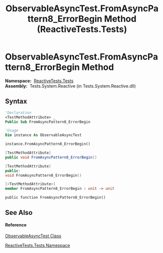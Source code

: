 ﻿---
title: ObservableAsyncTest.FromAsyncPattern8_ErrorBegin Method  (ReactiveTests.Tests)
TOCTitle: FromAsyncPattern8_ErrorBegin Method
ms:assetid: M:ReactiveTests.Tests.ObservableAsyncTest.FromAsyncPattern8_ErrorBegin
ms:mtpsurl: https://msdn.microsoft.com/en-us/library/reactivetests.tests.observableasynctest.fromasyncpattern8_errorbegin(v=VS.103)
ms:contentKeyID: 36618978
ms.date: 06/28/2011
mtps_version: v=VS.103
f1_keywords:
- ReactiveTests.Tests.ObservableAsyncTest.FromAsyncPattern8_ErrorBegin
dev_langs:
- CSharp
- JScript
- VB
- FSharp
- c++
---

# ObservableAsyncTest.FromAsyncPattern8\_ErrorBegin Method

**Namespace:**  [ReactiveTests.Tests](hh289046\(v=vs.103\).md)  
**Assembly:**  Tests.System.Reactive (in Tests.System.Reactive.dll)

## Syntax

``` vb
'Declaration
<TestMethodAttribute> _
Public Sub FromAsyncPattern8_ErrorBegin
```

``` vb
'Usage
Dim instance As ObservableAsyncTest

instance.FromAsyncPattern8_ErrorBegin()
```

``` csharp
[TestMethodAttribute]
public void FromAsyncPattern8_ErrorBegin()
```

``` c++
[TestMethodAttribute]
public:
void FromAsyncPattern8_ErrorBegin()
```

``` fsharp
[<TestMethodAttribute>]
member FromAsyncPattern8_ErrorBegin : unit -> unit 
```

``` jscript
public function FromAsyncPattern8_ErrorBegin()
```

## See Also

#### Reference

[ObservableAsyncTest Class](hh314747\(v=vs.103\).md)

[ReactiveTests.Tests Namespace](hh289046\(v=vs.103\).md)

